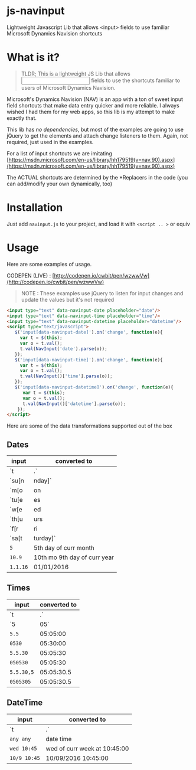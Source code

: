 # js-navinput
Lightweight Javascript Lib that allows &lt;input> fields to use familiar Microsoft Dynamics Navision shortcuts

# What is it?

> TLDR; This is a lightweight JS Lib that allows <input> fields to use the shortcuts familiar to users of Microsoft Dynamics Navision.

Microsoft's Dynamics Navision (NAV) is an app with a ton of sweet input field shortcuts that make data entry quicker and more reliable. I always wished I had them for my web apps, so this lib is my attempt to make exactly that. 

This lib has *no dependencies*, but most of the examples are going to use jQuery to get the elements and attach change listeners to them. Again, not required, just used in the examples.

For a list of input shortcuts we are imitating
[https://msdn.microsoft.com/en-us/library/hh179519(v=nav.90).aspx](https://msdn.microsoft.com/en-us/library/hh179519(v=nav.90).aspx)

The ACTUAL shortcuts are determined by the *Replacers in the code (you can add/modify your own dynamically, too)

# Installation
Just add `navinput.js` to your project, and load it with `<script .. >` or equiv

# Usage
Here are some examples of usage.

CODEPEN (LIVE) : [http://codepen.io/cwbit/pen/wzwwVw](http://codepen.io/cwbit/pen/wzwwVw)

> NOTE : These examples use jQuery to listen for input changes and update the values but it's not required

```html
<input type="text" data-navinput-date placeholder="date"/>
<input type="text" data-navinput-time placeholder="time"/>
<input type="text" data-navinput-datetime placeholder="datetime"/>
<script type="text/javascript">
   $('input[data-navinput-date]').on('change', function(e){
     var t = $(this);
     var o = t.val();
     t.val(NavInput('date').parse(o));
   });
   $('input[data-navinput-time]').on('change', function(e){
     var t = $(this);
     var o = t.val();
     t.val(NavInput()['time'].parse(o));
   });
   $('input[data-navinput-datetime]').on('change', function(e){
      var t = $(this);
      var o = t.val();
      t.val(NavInput()['datetime'].parse(o));
    });
</script>
```

Here are some of the data transformations supported out of the box

## Dates

| input | converted to |
|-------|-------|
| `t | .` | 08/30/2016 (curr day) |
| `su[n|nday]` | sun of curr week |
| `m[o|on|onday]` | mon of curr week |
| `tu[e|es|esday]` | tue of curr week |
| `w[e|ed|ednesday]` | wed of curr week |
| `th[u|urs|ursday]` | thu of curr week |
| `f[r|ri|riday]` | fri of curr week |
| `sa[t|turday]` | sat of curr week |
| `5` | 5th day of curr month |
| `10.9` | 10th mo 9th day of curr year |
| `1.1.16` | 01/01/2016 |

## Times

| input | converted to |
|-------|-------|
| `t | .` | curr time |
| `5 | 05` | 05:00:00 |
| `5.5` | 05:05:00 |
| `0530` | 05:30:00 |
| `5.5.30` | 05:05:30 |
| `050530` | 05:05:30 |
| `5.5.30,5` | 05:05:30.5 |
| `0505305` | 05:05:30.5 |

## DateTime

| input | converted to |
|-------|-------|
| `t | .` | curr date time |
| `any any` | date time |
| `wed 10:45` | wed of curr week at 10:45:00 |
| `10/9 10:45` | 10/09/2016 10:45:00 |
